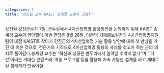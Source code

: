 ```yaml
---
categories: f
title: "강진원 군수 KAIST 송세경 교수와 간담회"
---
```

강진원 강진군수가 7일, 군수실에서 4차산업혁명 활용방안을 논의하기 위해 KAIST 송세경 교수와 면담했다.이번 면담은 8월 26일, 이준범 기획홍보실장과 4차산업혁명지원팀이 대전 KAIST로 찾아가 강진군의 4차산업혁명 기술 활용 방안에 대해 첫 만남을 가진 데 이은 것으로, 전문가의 시각으로 4차산업혁명 활용의 사례를 찾고자 하는 군의 의지로 풀이된다.송세경 교수는 “혁신과 성공은 변두리에서 일어날 수밖에 없다”며 “‘다산’이라는 거대한 콘텐츠와 ‘귀농 프로그램’등을 활용해 지속 가능한 설계를 하고 제대로 된 생태계가 만들어질